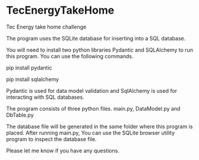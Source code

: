 # TecEnergyTakeHome
Tec Energy take home challenge

The program uses the SQLite database for inserting into a SQL database.

You will need to install two python libraries Pydantic and SQLAlchemy to run this program. You can use the following commands.

pip install pydantic

pip install sqlalchemy

Pydantic is used for data model validation and SqlAlchemy is used for interacting with SQL databases.

The program consists of three python files. main.py, DataModel.py and DbTable.py

The database file will be generated in the same folder where this program is placed. After running main.py, You can use the SQLite browser utility program to inspect the database file.

Please let me know if you have any questions.
